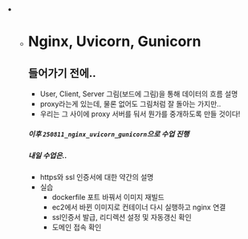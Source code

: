 - - # Nginx, Uvicorn, Gunicorn
  
    
  
    ## 들어가기 전에..
  
    - User, Client, Server 그림(보드에 그림)을 통해 데이터의 흐름 설명
    - proxy라는게 있는데, 물론 없어도 그림처럼 잘 돌아는 가지만..
    - 우리는 그 사이에 proxy 서버를 둬서 뭔가를 중개하도록 만들 것이다!
  
    
  
    ##### 이후 `250811_nginx_uvicorn_gunicorn`으로 수업 진행
  
    
  
    ##### 내일 수업은..
  
    - https와 ssl 인증서에 대한 약간의 설명
    - 실습
      - dockerfile 포트 바꿔서 이미지 재빌드
      - ec2에서 바뀐 이미지로 컨테이너 다시 실행하고 nginx 연결
      - ssl인증서 발급, 리디렉션 설정 및 자동갱신 확인
      - 도메인 접속 확인